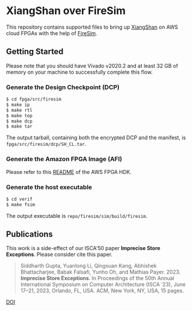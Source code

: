 # XiangShan over FireSim

This repository contains supported files to bring up [XiangShan](https://github.com/OpenXiangShan/XiangShan) on AWS cloud FPGAs with the help of [FireSim](https://github.com/firesim/firesim).

## Getting Started

Please note that you should have Vivado v2020.2 and at least 32 GB of memory on your machine to successfully complete this flow.

### Generate the Design Checkpoint (DCP)

```sh
$ cd fpga/src/firesim
$ make ip
$ make rtl
$ make top
$ make dcp
$ make tar
```

The output tarball, containing both the encrypted DCP and the manifest, is `fpga/src/firesim/dcp/SH_CL.tar`.

### Generate the Amazon FPGA Image (AFI)

Please refer to this [README](https://github.com/aws/aws-fpga/blob/master/hdk/README.md#step3) of the AWS FPGA HDK.

### Generate the host executable

```sh
$ cd verif
$ make fsim
```

The output executable is `repo/firesim/sim/build/firesim`.

## Publications

This work is a side-effect of our ISCA'50 paper **Imprecise Store Exceptions**. Please consider cite this paper.

> Siddharth Gupta, Yuanlong Li, Qingxuan Kang, Abhishek Bhattacharjee, Babak Falsafi, Yunho Oh, and Mathias Payer. 2023. **Imprecise Store Exceptions**. In Proceedings of the 50th Annual International Symposium on Computer Architecture (ISCA ’23), June 17–21, 2023, Orlando, FL, USA. ACM, New York, NY, USA, 15 pages.

[DOI](https://doi.org/10.1145/3579371.3589087)
